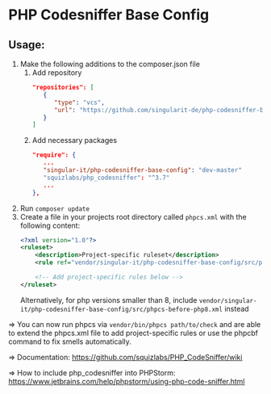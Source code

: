 # PHP Codesniffer Base Config

## Usage:

1. Make the following additions to the composer.json file
   1. Add repository
        ```json
        "repositories": [
           {
              "type": "vcs",
              "url": "https://github.com/singularit-de/php-codesniffer-base-config.git"
           }
       ]
      ```
   2. Add necessary packages 
      ```json
      "require": {
         ...
         "singular-it/php-codesniffer-base-config": "dev-master"
         "squizlabs/php_codesniffer": "^3.7"
         ...
      },
      ```
2. Run ``composer update``
3. Create a file in your projects root directory called ``phpcs.xml`` with the following content:
    ```xml
   <?xml version="1.0"?>
    <ruleset>
        <description>Project-specific ruleset</description>
        <rule ref="vendor/singular-it/php-codesniffer-base-config/src/phpcs.xml"/>
    
        <!-- Add project-specific rules below -->
    </ruleset>
   ```
   Alternatively, for php versions smaller than 8, include ``vendor/singular-it/php-codesniffer-base-config/src/phpcs-before-php8.xml`` instead

=> You can now run phpcs via ``vendor/bin/phpcs path/to/check`` and are able to extend the phpcs.xml file to add project-specific rules or use the phpcbf command to fix smells automatically.

=> Documentation: https://github.com/squizlabs/PHP_CodeSniffer/wiki

=> How to include php_codesniffer into PHPStorm: https://www.jetbrains.com/help/phpstorm/using-php-code-sniffer.html